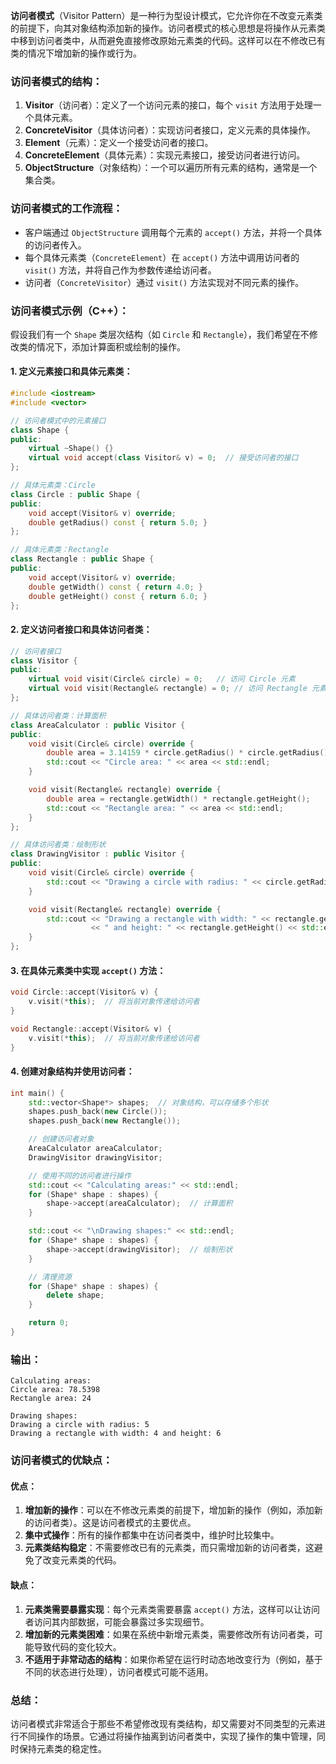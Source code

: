 **访问者模式**（Visitor Pattern）是一种行为型设计模式，它允许你在不改变元素类的前提下，向其对象结构添加新的操作。访问者模式的核心思想是将操作从元素类中移到访问者类中，从而避免直接修改原始元素类的代码。这样可以在不修改已有类的情况下增加新的操作或行为。

### 访问者模式的结构：

1. **Visitor**（访问者）：定义了一个访问元素的接口，每个 `visit` 方法用于处理一个具体元素。
2. **ConcreteVisitor**（具体访问者）：实现访问者接口，定义元素的具体操作。
3. **Element**（元素）：定义一个接受访问者的接口。
4. **ConcreteElement**（具体元素）：实现元素接口，接受访问者进行访问。
5. **ObjectStructure**（对象结构）：一个可以遍历所有元素的结构，通常是一个集合类。

### 访问者模式的工作流程：
- 客户端通过 `ObjectStructure` 调用每个元素的 `accept()` 方法，并将一个具体的访问者传入。
- 每个具体元素类（`ConcreteElement`）在 `accept()` 方法中调用访问者的 `visit()` 方法，并将自己作为参数传递给访问者。
- 访问者（`ConcreteVisitor`）通过 `visit()` 方法实现对不同元素的操作。

### 访问者模式示例（C++）：

假设我们有一个 `Shape` 类层次结构（如 `Circle` 和 `Rectangle`），我们希望在不修改类的情况下，添加计算面积或绘制的操作。

#### 1. 定义元素接口和具体元素类：

```cpp
#include <iostream>
#include <vector>

// 访问者模式中的元素接口
class Shape {
public:
    virtual ~Shape() {}
    virtual void accept(class Visitor& v) = 0;  // 接受访问者的接口
};

// 具体元素类：Circle
class Circle : public Shape {
public:
    void accept(Visitor& v) override;
    double getRadius() const { return 5.0; }
};

// 具体元素类：Rectangle
class Rectangle : public Shape {
public:
    void accept(Visitor& v) override;
    double getWidth() const { return 4.0; }
    double getHeight() const { return 6.0; }
};
```

#### 2. 定义访问者接口和具体访问者类：

```cpp
// 访问者接口
class Visitor {
public:
    virtual void visit(Circle& circle) = 0;   // 访问 Circle 元素
    virtual void visit(Rectangle& rectangle) = 0; // 访问 Rectangle 元素
};

// 具体访问者类：计算面积
class AreaCalculator : public Visitor {
public:
    void visit(Circle& circle) override {
        double area = 3.14159 * circle.getRadius() * circle.getRadius();
        std::cout << "Circle area: " << area << std::endl;
    }

    void visit(Rectangle& rectangle) override {
        double area = rectangle.getWidth() * rectangle.getHeight();
        std::cout << "Rectangle area: " << area << std::endl;
    }
};

// 具体访问者类：绘制形状
class DrawingVisitor : public Visitor {
public:
    void visit(Circle& circle) override {
        std::cout << "Drawing a circle with radius: " << circle.getRadius() << std::endl;
    }

    void visit(Rectangle& rectangle) override {
        std::cout << "Drawing a rectangle with width: " << rectangle.getWidth() 
                  << " and height: " << rectangle.getHeight() << std::endl;
    }
};
```

#### 3. 在具体元素类中实现 `accept()` 方法：

```cpp
void Circle::accept(Visitor& v) {
    v.visit(*this);  // 将当前对象传递给访问者
}

void Rectangle::accept(Visitor& v) {
    v.visit(*this);  // 将当前对象传递给访问者
}
```

#### 4. 创建对象结构并使用访问者：

```cpp
int main() {
    std::vector<Shape*> shapes;  // 对象结构，可以存储多个形状
    shapes.push_back(new Circle());
    shapes.push_back(new Rectangle());

    // 创建访问者对象
    AreaCalculator areaCalculator;
    DrawingVisitor drawingVisitor;

    // 使用不同的访问者进行操作
    std::cout << "Calculating areas:" << std::endl;
    for (Shape* shape : shapes) {
        shape->accept(areaCalculator);  // 计算面积
    }

    std::cout << "\nDrawing shapes:" << std::endl;
    for (Shape* shape : shapes) {
        shape->accept(drawingVisitor);  // 绘制形状
    }

    // 清理资源
    for (Shape* shape : shapes) {
        delete shape;
    }

    return 0;
}
```

### 输出：
```
Calculating areas:
Circle area: 78.5398
Rectangle area: 24

Drawing shapes:
Drawing a circle with radius: 5
Drawing a rectangle with width: 4 and height: 6
```

### 访问者模式的优缺点：

#### 优点：
1. **增加新的操作**：可以在不修改元素类的前提下，增加新的操作（例如，添加新的访问者类）。这是访问者模式的主要优点。
2. **集中式操作**：所有的操作都集中在访问者类中，维护时比较集中。
3. **元素类结构稳定**：不需要修改已有的元素类，而只需增加新的访问者类，这避免了改变元素类的代码。

#### 缺点：
1. **元素类需要暴露实现**：每个元素类需要暴露 `accept()` 方法，这样可以让访问者访问其内部数据，可能会暴露过多实现细节。
2. **增加新的元素类困难**：如果在系统中新增元素类，需要修改所有访问者类，可能导致代码的变化较大。
3. **不适用于非常动态的结构**：如果你希望在运行时动态地改变行为（例如，基于不同的状态进行处理），访问者模式可能不适用。

### 总结：
访问者模式非常适合于那些不希望修改现有类结构，却又需要对不同类型的元素进行不同操作的场景。它通过将操作抽离到访问者类中，实现了操作的集中管理，同时保持元素类的稳定性。